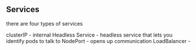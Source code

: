 ## Services

there are four types of services 

clusterIP - internal 
Headless Service - headless service that lets you identify pods to talk to
NodePort - opens up communication
LoadBalancer - 